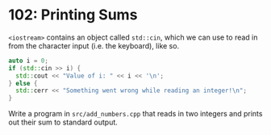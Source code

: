 # 102: Printing Sums

`<iostream>` contains an object called `std::cin`, which we can use to read in from the character
input (i.e. the keyboard), like so.

```cpp
auto i = 0;
if (std::cin >> i) {
  std::cout << "Value of i: " << i << '\n';
} else {
  std::cerr << "Something went wrong while reading an integer!\n";
}
```

Write a program in `src/add_numbers.cpp` that reads in two integers and prints out their sum to standard output.